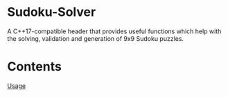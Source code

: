 # Sudoku-Solver
A C++17-compatible header that provides useful functions which help with the solving, validation and generation of 9x9 Sudoku puzzles.

# Contents
[Usage](#Usage)
